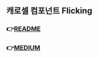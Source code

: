 ## 캐로셀 컴포넌트 Flicking 
###  👉[README](https://github.com/naver/egjs-flicking)
###  👉[MEDIUM](https://medium.com/naver-fe-platform/%EC%8B%9C%EC%84%A0%EC%9D%84-%EC%82%AC%EB%A1%9C%EC%9E%A1%EB%8A%94-%EC%BA%90%EB%A1%9C%EC%85%80-%EC%BB%B4%ED%8F%AC%EB%84%8C%ED%8A%B8-flicking-%EC%9D%84-%EC%86%8C%EA%B0%9C%ED%95%A9%EB%8B%88%EB%8B%A4-7ef02e2f7b9c)
